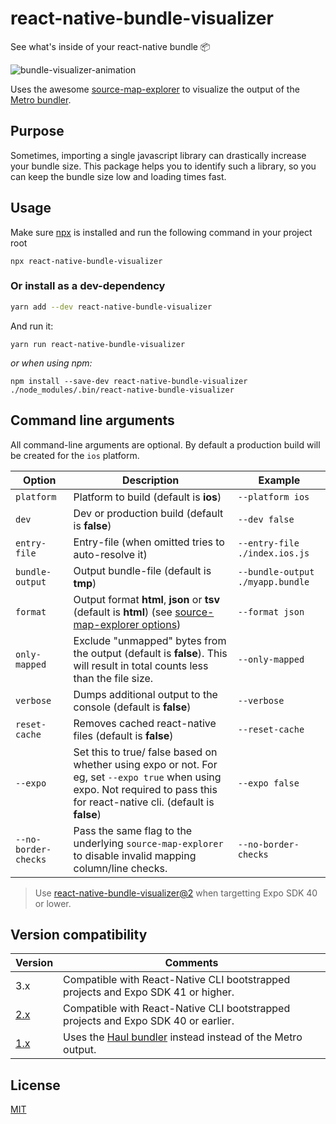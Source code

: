 # react-native-bundle-visualizer

See what's inside of your react-native bundle 📦

![bundle-visualizer-animation](./react-native-bundle-visualizer2.gif)

Uses the awesome [source-map-explorer](https://github.com/danvk/source-map-explorer) to visualize the output of the [Metro bundler](https://github.com/facebook/metro).

## Purpose

Sometimes, importing a single javascript library can drastically increase your bundle size. This package helps you to identify such a library, so you can keep the bundle size low and loading times fast.

## Usage

Make sure [npx](https://github.com/npm/npx) is installed and run the following command in your project root

`npx react-native-bundle-visualizer`

### Or install as a dev-dependency

```sh
yarn add --dev react-native-bundle-visualizer
```

And run it:

```
yarn run react-native-bundle-visualizer
```

_or when using npm:_

```
npm install --save-dev react-native-bundle-visualizer ./node_modules/.bin/react-native-bundle-visualizer
```

## Command line arguments

All command-line arguments are optional. By default a production build will be created for the `ios` platform.

| Option               | Description                                                                                                                                                                   | Example                          |
| -------------------- | ----------------------------------------------------------------------------------------------------------------------------------------------------------------------------- | -------------------------------- |
| `platform`           | Platform to build (default is **ios**)                                                                                                                                        | `--platform ios`                 |
| `dev`                | Dev or production build (default is **false**)                                                                                                                                | `--dev false`                    |
| `entry-file`         | Entry-file (when omitted tries to auto-resolve it)                                                                                                                            | `--entry-file ./index.ios.js`    |
| `bundle-output`      | Output bundle-file (default is **tmp**)                                                                                                                                       | `--bundle-output ./myapp.bundle` |
| `format`             | Output format **html**, **json** or **tsv** (default is **html**) (see [source-map-explorer options][smeo])                                                                   | `--format json`                  |
| `only-mapped`        | Exclude "unmapped" bytes from the output (default is **false**). This will result in total counts less than the file size.                                                    | `--only-mapped`                  |
| `verbose`            | Dumps additional output to the console (default is **false**)                                                                                                                 | `--verbose`                      |
| `reset-cache`        | Removes cached react-native files (default is **false**)                                                                                                                      | `--reset-cache`                  |
| `--expo`             | Set this to true/ false based on whether using expo or not. For eg, set `--expo true` when using expo. Not required to pass this for react-native cli. (default is **false**) | `--expo false`                   |
| `--no-border-checks` | Pass the same flag to the underlying `source-map-explorer` to disable invalid mapping column/line checks.                                                                     | `--no-border-checks`             |

[smeo]: https://github.com/danvk/source-map-explorer#options

> Use [react-native-bundle-visualizer@2](https://github.com/IjzerenHein/react-native-bundle-visualizer/tree/v2) when targetting Expo SDK 40 or lower.

## Version compatibility

| Version                                                                      | Comments                                                                                        |
| ---------------------------------------------------------------------------- | ----------------------------------------------------------------------------------------------- |
| 3.x                                                                          | Compatible with React-Native CLI bootstrapped projects and Expo SDK 41 or higher.               |
| [2.x](https://github.com/IjzerenHein/react-native-bundle-visualizer/tree/v2) | Compatible with React-Native CLI bootstrapped projects and Expo SDK 40 or earlier.              |
| [1.x](https://github.com/IjzerenHein/react-native-bundle-visualizer/tree/v1) | Uses the [Haul bundler](https://github.com/callstack/haul) instead instead of the Metro output. |

## License

[MIT](./LICENSE.txt)
